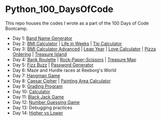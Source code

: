 # Python_100_DaysOfCode

This repo houses the codes I wrote as a part of the 100 Days of Code Bootcamp.

- Day 1: [ Band Name Generator](Day_1/bandNameGenerator.py)
- Day 2: [BMI Calculator](Day_2/bmiCalculator.py) | [Life in Weeks](Day_2/lifeInWeeks.py) | [Tip Calculator](Day_2/tipCalculator.py)
- Day 3: [BMI Calculator Advanced](Day_3/bmi_2.py) | [Leap Year](Day_3/leapYear.py) | [Love Calculator](Day_3/loveCalculator.py) | [Pizza Ordering](Day_3/pizzaOrdering.py) | [Treasure Island](Day_3/treasureIsland.py)
- Day 4: [Bank Roulette](Day_4/bankerRoulette.py) | [Rock-Paper-Scissors](Day_4/RockPaperScissors.py) | [Treasure Map](Day_4/treasureMap.py)
- Day 5: [Fizz Buzz](Day_5/fizzbuzz.py) | [Password Generator](Day_5/passwordGenerator.py)
- Day 6: Maze and Hurdle races at Reeborg's World
- Day 7: [Hangman Game](Day_7/Step5_hangman.py) 
- Day 8: [Caesar Cipher](Day_8/caesarCipher_final.py) | [Painting Area Calculator](Day_8/paintingarea.py)
- Day 9: [Grading Program](Day_9/gradingProgram.py)
- Day 10: [Calculator](Day_10/calculator.py)
- Day 11: [Black Jack Game](Day_11/blackjack.py)
- Day 12: [Number Guessing Game](Day_12/numberGuessing.py)
- Day 13: Debugging practices
- Day 14: [Higher vs Lower](Day_14/higherlower.py) 